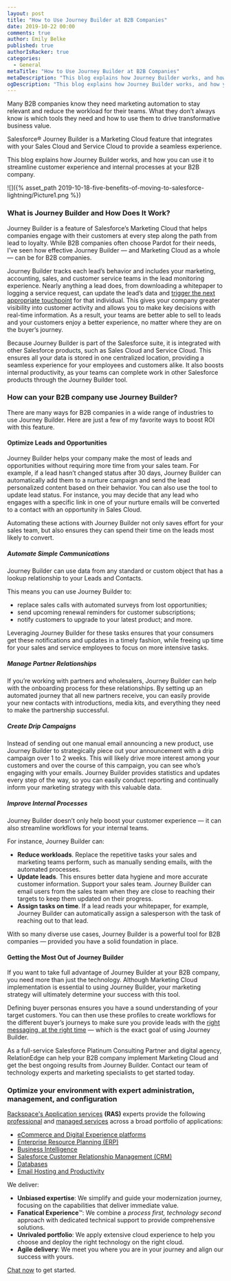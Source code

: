 ```yaml
---
layout: post
title: "How to Use Journey Builder at B2B Companies"
date: 2019-10-22 00:00
comments: true
author: Emily Belke
published: true
authorIsRacker: true
categories:
  - General
metaTitle: "How to Use Journey Builder at B2B Companies"
metaDescription: "This blog explains how Journey Builder works, and how you can use it to streamline customer experience and internal processes at your B2B company."
ogDescription: "This blog explains how Journey Builder works, and how you can use it to streamline customer experience and internal processes at your B2B company."
---
```

Many B2B companies know they need marketing automation to stay relevant and reduce the workload for their teams. What they don’t always know is which tools they need and how to use them to drive transformative business value.

Salesforce&reg; Journey Builder is a Marketing Cloud feature that integrates with your Sales Cloud and Service Cloud to provide a seamless experience.  

This blog explains how Journey Builder works, and how you can use it to streamline customer experience and internal processes at your B2B company.

<!-- more -->
![]({% asset_path 2019-10-18-five-benefits-of-moving-to-salesforce-lightning/Picture1.png %})

### What is Journey Builder and How Does It Work?

Journey Builder is a feature of Salesforce’s Marketing Cloud that helps companies engage with their customers at every step along the path from lead to loyalty. While B2B companies often choose Pardot for their needs, I’ve seen how effective Journey Builder — and Marketing Cloud as a whole — can be for B2B companies.

Journey Builder tracks each lead’s behavior and includes your marketing, accounting, sales, and customer service teams in the lead monitoring experience. Nearly anything a lead does, from downloading a whitepaper to logging a service request, can update the lead’s data and [trigger the next appropriate touchpoint](https://searchcustomerexperience.techtarget.com/definition/Salesforce-Journey-Builder) for that individual. This gives your company greater visibility into customer activity and allows you to make key decisions with real-time information. As a result, your teams are better able to sell to leads and your customers enjoy a better experience, no matter where they are on the buyer’s journey. 

Because Journey Builder is part of the Salesforce suite, it is integrated with other Salesforce products, such as Sales Cloud and Service Cloud. This ensures all your data is stored in one centralized location, providing a seamless experience for your employees and customers alike. It also boosts internal productivity, as your teams can complete work in other Salesforce products through the Journey Builder tool.

### How can your B2B company use Journey Builder?

There are many ways for B2B companies in a wide range of industries to use Journey Builder. Here are just a few of my favorite ways to boost ROI with this feature.

#### Optimize Leads and Opportunities

Journey Builder helps your company make the most of leads and opportunities without requiring more time from your sales team. For example, if a lead hasn’t changed status after 30 days, Journey Builder can automatically add them to a nurture campaign and send the lead personalized content based on their behavior. You can also use the tool to update lead status. For instance, you may decide that any lead who engages with a specific link in one of your nurture emails will be converted to a contact with an opportunity in Sales Cloud. 

Automating these actions with Journey Builder not only saves effort for your sales team, but also ensures they can spend their time on the leads most likely to convert.

##### Automate Simple Communications

Journey Builder can use data from any standard or custom object that has a lookup relationship to your Leads and Contacts. 

This means you can use Journey Builder to: 

- replace sales calls with automated surveys from lost opportunities;
- send upcoming renewal reminders for customer subscriptions;
- notify customers to upgrade to your latest product;
  and more.

Leveraging Journey Builder for these tasks ensures that your consumers get these notifications and updates in a timely fashion, while freeing up time for your sales and service employees to focus on more intensive tasks.

##### Manage Partner Relationships

If you’re working with partners and wholesalers, Journey Builder can help with the onboarding process for these relationships. By setting up an automated journey that all new partners receive, you can easily provide your new contacts with introductions, media kits, and everything they need to make the partnership successful.


##### Create Drip Campaigns

Instead of sending out one manual email announcing a new product, use Journey Builder to strategically piece out your announcement with a drip campaign over 1 to 2 weeks. This will likely drive more interest among your customers and over the course of this campaign, you can see who’s engaging with your emails. Journey Builder provides statistics and updates every step of the way, so you can easily conduct reporting and continually inform your marketing strategy with this valuable data.

##### Improve Internal Processes

Journey Builder doesn’t only help boost your customer experience — it can also streamline workflows for your internal teams. 

For instance, Journey Builder can:

- **Reduce workloads**. Replace the repetitive tasks your sales and marketing teams perform, such as manually sending emails,                            with the automated processes. 
- **Update leads**. This ensures better data hygiene and more accurate customer information. 
                    Support your sales team. Journey Builder can email users from the sales team when they are close to reaching their targets to keep them updated on their progress.
- **Assign tasks on time**. If a lead reads your whitepaper, for example, Journey Builder can automatically assign a salesperson                             with the task of reaching out to that lead.

With so many diverse use cases, Journey Builder is a powerful tool for B2B companies — provided you have a solid foundation in place.

#### Getting the Most Out of Journey Builder

If you want to take full advantage of Journey Builder at your B2B company, you need more than just the technology. Although Marketing Cloud implementation is essential to using Journey Builder, your marketing strategy will ultimately determine your success with this tool.

Defining buyer personas ensures you have a sound understanding of your target customers. You can then use these profiles to create workflows for the different buyer’s journeys to make sure you provide leads with the [right messaging, at the right time](https://www.martechadvisor.com/articles/marketing-automation-2/marketing-automation-b2b-best-practices/) — which is the exact goal of using Journey Builder.

As a full-service Salesforce Platinum Consulting Partner and digital agency, RelationEdge can help your B2B company implement Marketing Cloud and get the best ongoing results from Journey Builder. Contact our team of technology experts and marketing specialists to get started today. 


### Optimize your environment with expert administration, management, and configuration

[Rackspace's Application services](https://www.rackspace.com/application-management/managed-services)
**(RAS)** experts provide the following [professional](https://www.rackspace.com/application-management/professional-services)
and
[managed services](https://www.rackspace.com/application-management/managed-services) across
a broad portfolio of applications:

- [eCommerce and Digital Experience platforms](https://www.rackspace.com/ecommerce-digital-experience)
- [Enterprise Resource Planning (ERP)](https://www.rackspace.com/erp)
- [Business Intelligence](https://www.rackspace.com/business-intelligence)
- [Salesforce Customer Relationship Management (CRM)](https://www.rackspace.com/salesforce-managed-services)
- [Databases](https://www.rackspace.com/dba-services)
- [Email Hosting and Productivity](https://www.rackspace.com/email-hosting)

We deliver:

- **Unbiased expertise**: We simplify and guide your modernization journey,
focusing on the capabilities that deliver immediate value.
- **Fanatical Experience**&trade;: We combine a *process first, technology second*
approach with dedicated technical support to provide comprehensive solutions.
- **Unrivaled portfolio**: We apply extensive cloud experience to help you
choose and deploy the right technology on the right cloud.
- **Agile delivery**: We meet you where you are in your journey and align
our success with yours.

[Chat now](https://www.rackspace.com/#chat) to get started.

